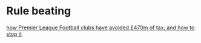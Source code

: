 # Rule beating

[how Premier League Football clubs have avoided £470m of tax, and how to stop it](https://taxpolicy.org.uk/2023/03/30/football/)
